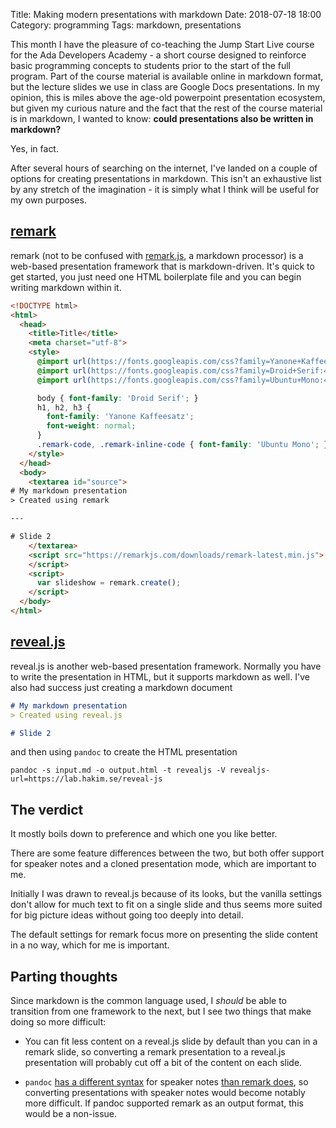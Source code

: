 Title: Making modern presentations with markdown
Date: 2018-07-18 18:00
Category: programming
Tags: markdown, presentations

This month I have the pleasure of co-teaching the Jump Start Live course for
the Ada Developers Academy - a short course designed to reinforce basic
programming concepts to students prior to the start of the full program. Part
of the course material is available online in markdown format, but the lecture
slides we use in class are Google Docs presentations. In my opinion, this is
miles above the age-old powerpoint presentation ecosystem, but given my curious
nature and the fact that the rest of the course material is in markdown, I
wanted to know: **could presentations also be written in markdown?**

Yes, in fact.

After several hours of searching on the internet, I've landed on a couple of
options for creating presentations in markdown. This isn't an exhaustive list
by any stretch of the imagination - it is simply what I think will be useful
for my own purposes.

## [remark](https://github.com/gnab/remark)
remark (not to be confused with [remark.js](https://remark.js.org/), a markdown
processor) is a web-based presentation framework that is markdown-driven. It's
quick to get started, you just need one HTML boilerplate file and you can begin
writing markdown within it.

```html
<!DOCTYPE html>
<html>
  <head>
    <title>Title</title>
    <meta charset="utf-8">
    <style>
      @import url(https://fonts.googleapis.com/css?family=Yanone+Kaffeesatz);
      @import url(https://fonts.googleapis.com/css?family=Droid+Serif:400,700,400italic);
      @import url(https://fonts.googleapis.com/css?family=Ubuntu+Mono:400,700,400italic);

      body { font-family: 'Droid Serif'; }
      h1, h2, h3 {
        font-family: 'Yanone Kaffeesatz';
        font-weight: normal;
      }
      .remark-code, .remark-inline-code { font-family: 'Ubuntu Mono'; }
    </style>
  </head>
  <body>
    <textarea id="source">
# My markdown presentation
> Created using remark

---

# Slide 2
    </textarea>
    <script src="https://remarkjs.com/downloads/remark-latest.min.js">
    </script>
    <script>
      var slideshow = remark.create();
    </script>
  </body>
</html>
```

## [reveal.js](https://github.com/hakimel/reveal.js)
reveal.js is another web-based presentation framework. Normally you have to
write the presentation in HTML, but it supports markdown as well. I've also had
success just creating a markdown document

```md
# My markdown presentation
> Created using reveal.js

# Slide 2
```

and then using `pandoc` to create the HTML presentation
```
pandoc -s input.md -o output.html -t revealjs -V revealjs-url=https://lab.hakim.se/reveal-js
```

## The verdict
It mostly boils down to preference and which one you like better.

There are some feature differences between the two, but both offer support for
speaker notes and a cloned presentation mode, which are important to me.

Initially I was drawn to reveal.js because of its looks, but the vanilla
settings don't allow for much text to fit on a single slide and thus seems more
suited for big picture ideas without going too deeply into detail.

The default settings for remark focus more on presenting the slide content in a
no way, which for me is important.

## Parting thoughts
Since markdown is the common language used, I *should* be able to transition
from one framework to the next, but I see two things that make doing so more
difficult:

* You can fit less content on a reveal.js slide by default than you can in a
  remark slide, so converting a remark presentation to a reveal.js presentation
  will probably cut off a bit of the content on each slide.

* `pandoc` [has a different
  syntax](http://pandoc.org/MANUAL.html#speaker-notes) for speaker notes [than
  remark does](https://remarkjs.com/#15), so converting presentations with
  speaker notes would become notably more difficult. If pandoc supported remark
  as an output format, this would be a non-issue.
